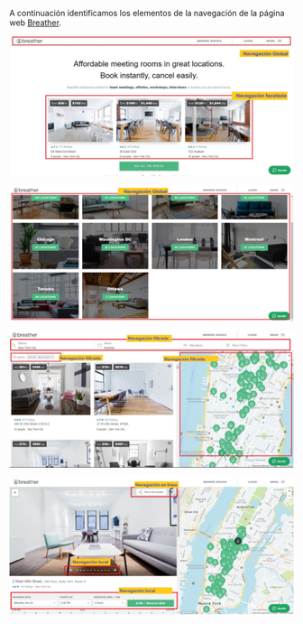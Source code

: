 A continuación identificamos los elementos de la navegación de la página web [Breather](https://breather.com/?version=c).

![Sin titulo](../images/breather_home.JPG)

![Sin titulo](../images/breather_global.png)

![Sin titulo](../images/breather_filtrada.jpg)

![Sin titulo](../images/breather_localinline.png)